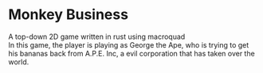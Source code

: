 # Monkey Business
A top-down 2D game written in rust using macroquad  
In this game, the player is playing as George the Ape, who is trying to get his bananas back from A.P.E. Inc, a evil corporation that has taken over the world.